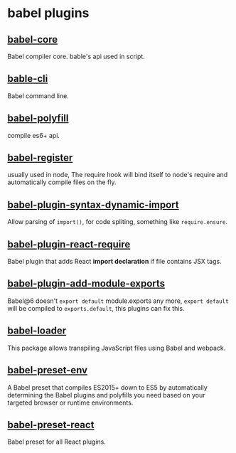 # babel plugins

## [babel-core](https://www.npmjs.com/package/babel-core)

Babel compiler core. bable's api used in script.

## [bable-cli](https://www.npmjs.com/package/babel-cli)

Babel command line.

## [babel-polyfill](https://www.npmjs.com/package/babel-polyfill)

compile es6+ api.

## [babel-register](https://www.npmjs.com/package/babel-register)

usually used in node, The require hook will bind itself to node's require and automatically compile files on the fly.

## [babel-plugin-syntax-dynamic-import](https://www.npmjs.com/package/babel-plugin-syntax-dynamic-import)

Allow parsing of `import()`, for code spliting, something like `require.ensure`.

## [babel-plugin-react-require](https://www.npmjs.com/package/babel-plugin-react-require)

Babel plugin that adds React **import declaration** if file contains JSX tags.

## [babel-plugin-add-module-exports](https://www.npmjs.com/package/babel-plugin-add-module-exports)

Babel@6 doesn't `export default` module.exports any more, `export default` will be compiled to `exports.default`, this plugins can fix this.

## [babel-loader](https://www.npmjs.com/package/babel-loader)

This package allows transpiling JavaScript files using Babel and webpack.

## [babel-preset-env](https://www.npmjs.com/package/babel-preset-env)

A Babel preset that compiles ES2015+ down to ES5 by automatically determining the Babel plugins and polyfills you need based on your targeted browser or runtime environments.

## [babel-preset-react](https://www.npmjs.com/package/babel-preset-react)

Babel preset for all React plugins.
